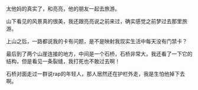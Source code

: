 太他妈的真实了，和亮亮，他的朋友一起去旅游。

山下看见的风景真的很美，我还跟亮亮说之前来过，确实感觉之前梦过去那里旅游。

上山之后，一路都说我的卡有问题，是不是映射我现实生活中每天没有门禁卡？

最后到了两个山崖连接的地方，中间是一个石桥，石桥非常大，我还看了一下它的结构，但是看见一条裂缝，我打死也不敢过去啊！

石桥对面走过一群说rap的年轻人，那人居然还在护栏外走，我是生怕他掉下去啊。

